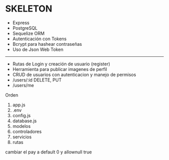 # SKELETON

- Express
- PostgreSQL
- Sequelize ORM 
- Autenticación con Tokens
- Bcrypt para hashear contraseñas
- Uso de Json Web Token

---

- Rutas de Login y creación de usuario (register)
- Herramienta para publicar imagenes de perfil
- CRUD de usuarios con autenticacion y manejo de permisos
- /users/:id DELETE, PUT
- /users/me

Orden
1. app.js
2. .env
3. config.js
4. database.js
5. modelos
6. controladores
7. servicios
8. rutas



cambiar el pay a default 0 y allownull true